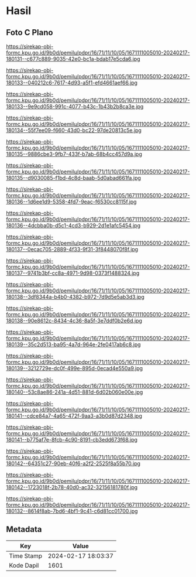 # Hasil

## Foto C Plano

https://sirekap-obj-formc.kpu.go.id/9b0d/pemilu/pdpr/16/71/11/10/05/1671111005010-20240217-180131--c677c889-9035-42e0-bc1a-bdab17e5cda6.jpg

https://sirekap-obj-formc.kpu.go.id/9b0d/pemilu/pdpr/16/71/11/10/05/1671111005010-20240217-180133--040212c6-7617-4d93-a5f1-efd4661aef66.jpg

https://sirekap-obj-formc.kpu.go.id/9b0d/pemilu/pdpr/16/71/11/10/05/1671111005010-20240217-180133--9e9cd058-991c-4077-b43c-1b43b2b8ca3e.jpg

https://sirekap-obj-formc.kpu.go.id/9b0d/pemilu/pdpr/16/71/11/10/05/1671111005010-20240217-180134--55f7ee09-f660-43d0-bc22-97de20813c5e.jpg

https://sirekap-obj-formc.kpu.go.id/9b0d/pemilu/pdpr/16/71/11/10/05/1671111005010-20240217-180135--9886cbe3-9fb7-433f-b7ab-68b4cc457d9a.jpg

https://sirekap-obj-formc.kpu.go.id/9b0d/pemilu/pdpr/16/71/11/10/05/1671111005010-20240217-180135--d9030085-f1bd-4c8d-baab-5d0abad661fa.jpg

https://sirekap-obj-formc.kpu.go.id/9b0d/pemilu/pdpr/16/71/11/10/05/1671111005010-20240217-180136--1d6ee1d9-5358-4fd7-9eac-f6530cc8115f.jpg

https://sirekap-obj-formc.kpu.go.id/9b0d/pemilu/pdpr/16/71/11/10/05/1671111005010-20240217-180136--4dcbba0b-d5c1-4cd3-b929-2d1e1afc5454.jpg

https://sirekap-obj-formc.kpu.go.id/9b0d/pemilu/pdpr/16/71/11/10/05/1671111005010-20240217-180137--0ecac705-2889-4f33-9f31-3f8448070f8f.jpg

https://sirekap-obj-formc.kpu.go.id/9b0d/pemilu/pdpr/16/71/11/10/05/1671111005010-20240217-180137--9741b3bf-cc8a-4971-9d98-0373f1488324.jpg

https://sirekap-obj-formc.kpu.go.id/9b0d/pemilu/pdpr/16/71/11/10/05/1671111005010-20240217-180138--3df8344a-b4b0-4382-b972-7d9d5e5ab3d3.jpg

https://sirekap-obj-formc.kpu.go.id/9b0d/pemilu/pdpr/16/71/11/10/05/1671111005010-20240217-180138--90e8612c-8434-4c36-8a5f-3e7ddf0b2e6d.jpg

https://sirekap-obj-formc.kpu.go.id/9b0d/pemilu/pdpr/16/71/11/10/05/1671111005010-20240217-180139--35c2d513-ba95-4a7d-964e-2fe0417ab6c8.jpg

https://sirekap-obj-formc.kpu.go.id/9b0d/pemilu/pdpr/16/71/11/10/05/1671111005010-20240217-180139--3212729e-dc0f-499e-895d-0ecad4e550a9.jpg

https://sirekap-obj-formc.kpu.go.id/9b0d/pemilu/pdpr/16/71/11/10/05/1671111005010-20240217-180140--53c8ae86-241a-4d51-881d-6d02b060e00e.jpg

https://sirekap-obj-formc.kpu.go.id/9b0d/pemilu/pdpr/16/71/11/10/05/1671111005010-20240217-180141--cdce84a7-4a65-472f-9aa3-a3b0d87d2348.jpg

https://sirekap-obj-formc.kpu.go.id/9b0d/pemilu/pdpr/16/71/11/10/05/1671111005010-20240217-180141--b775af7e-8fcb-4c90-8191-cb3edd673f68.jpg

https://sirekap-obj-formc.kpu.go.id/9b0d/pemilu/pdpr/16/71/11/10/05/1671111005010-20240217-180142--64351c27-90eb-40f6-a2f2-2525f8a55b70.jpg

https://sirekap-obj-formc.kpu.go.id/9b0d/pemilu/pdpr/16/71/11/10/05/1671111005010-20240217-180142--1723018f-2b78-40d0-ac32-32156181780f.jpg

https://sirekap-obj-formc.kpu.go.id/9b0d/pemilu/pdpr/16/71/11/10/05/1671111005010-20240217-180132--8614f8ab-7bd6-4bf1-9c41-c6d81cc01700.jpg


## Metadata

| Key        | Value               |
| ---------- | ------------------- |
| Time Stamp | 2024-02-17 18:03:37 |
| Kode Dapil | 1601                |



